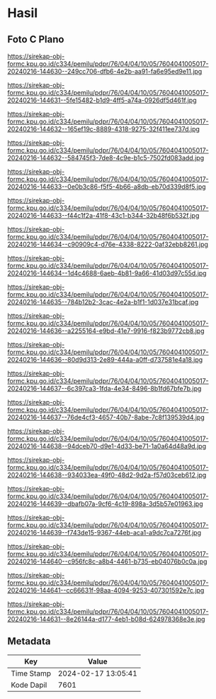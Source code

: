 # Hasil

## Foto C Plano

https://sirekap-obj-formc.kpu.go.id/c334/pemilu/pdpr/76/04/04/10/05/7604041005017-20240216-144630--249cc706-dfb6-4e2b-aa91-fa6e95ed9e11.jpg

https://sirekap-obj-formc.kpu.go.id/c334/pemilu/pdpr/76/04/04/10/05/7604041005017-20240216-144631--5fe15482-b1d9-4ff5-a74a-0926df5d461f.jpg

https://sirekap-obj-formc.kpu.go.id/c334/pemilu/pdpr/76/04/04/10/05/7604041005017-20240216-144632--165ef19c-8889-4318-9275-32f411ee737d.jpg

https://sirekap-obj-formc.kpu.go.id/c334/pemilu/pdpr/76/04/04/10/05/7604041005017-20240216-144632--584745f3-7de8-4c9e-b1c5-7502fd083add.jpg

https://sirekap-obj-formc.kpu.go.id/c334/pemilu/pdpr/76/04/04/10/05/7604041005017-20240216-144633--0e0b3c86-f5f5-4b66-a8db-eb70d339d8f5.jpg

https://sirekap-obj-formc.kpu.go.id/c334/pemilu/pdpr/76/04/04/10/05/7604041005017-20240216-144633--f44c1f2a-41f8-43c1-b344-32b48f6b532f.jpg

https://sirekap-obj-formc.kpu.go.id/c334/pemilu/pdpr/76/04/04/10/05/7604041005017-20240216-144634--c90909c4-d76e-4338-8222-0af32ebb8261.jpg

https://sirekap-obj-formc.kpu.go.id/c334/pemilu/pdpr/76/04/04/10/05/7604041005017-20240216-144634--1d4c4688-6aeb-4b81-9a66-41d03d97c55d.jpg

https://sirekap-obj-formc.kpu.go.id/c334/pemilu/pdpr/76/04/04/10/05/7604041005017-20240216-144635--784b12b2-3cac-4e2a-b1f1-1d037e31bcaf.jpg

https://sirekap-obj-formc.kpu.go.id/c334/pemilu/pdpr/76/04/04/10/05/7604041005017-20240216-144636--a2255164-e9bd-41e7-9916-f823b9772cb8.jpg

https://sirekap-obj-formc.kpu.go.id/c334/pemilu/pdpr/76/04/04/10/05/7604041005017-20240216-144636--80d9d313-2e89-444a-a0ff-d737581e4a18.jpg

https://sirekap-obj-formc.kpu.go.id/c334/pemilu/pdpr/76/04/04/10/05/7604041005017-20240216-144637--6c397ca3-1fda-4e34-8496-8b1fd67bfe7b.jpg

https://sirekap-obj-formc.kpu.go.id/c334/pemilu/pdpr/76/04/04/10/05/7604041005017-20240216-144637--76de4cf3-4657-40b7-8abe-7c8f139539d4.jpg

https://sirekap-obj-formc.kpu.go.id/c334/pemilu/pdpr/76/04/04/10/05/7604041005017-20240216-144638--94dceb70-d9e1-4d33-be71-1a0a64d48a9d.jpg

https://sirekap-obj-formc.kpu.go.id/c334/pemilu/pdpr/76/04/04/10/05/7604041005017-20240216-144638--934033ea-49f0-48d2-9d2a-f57d03ceb612.jpg

https://sirekap-obj-formc.kpu.go.id/c334/pemilu/pdpr/76/04/04/10/05/7604041005017-20240216-144639--dbafb07a-9cf6-4c19-898a-3d5b57e01963.jpg

https://sirekap-obj-formc.kpu.go.id/c334/pemilu/pdpr/76/04/04/10/05/7604041005017-20240216-144639--f743de15-9367-44eb-aca1-a9dc7ca7276f.jpg

https://sirekap-obj-formc.kpu.go.id/c334/pemilu/pdpr/76/04/04/10/05/7604041005017-20240216-144640--c956fc8c-a8b4-4461-b735-eb04076b0c0a.jpg

https://sirekap-obj-formc.kpu.go.id/c334/pemilu/pdpr/76/04/04/10/05/7604041005017-20240216-144641--cc66631f-98aa-4094-9253-407301592e7c.jpg

https://sirekap-obj-formc.kpu.go.id/c334/pemilu/pdpr/76/04/04/10/05/7604041005017-20240216-144631--8e26144a-d177-4eb1-b08d-624978368e3e.jpg


## Metadata

| Key        | Value               |
| ---------- | ------------------- |
| Time Stamp | 2024-02-17 13:05:41 |
| Kode Dapil | 7601                |



